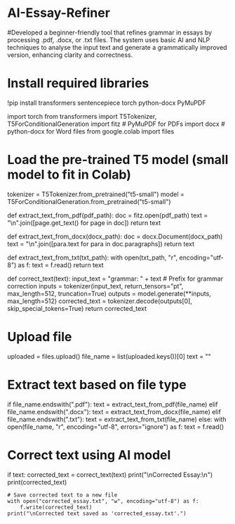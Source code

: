 # AI-Essay-Refiner
#Developed a beginner-friendly tool that refines grammar in essays by processing .pdf, .docx, or .txt files. The system uses basic AI and NLP techniques to analyse the input text and generate a grammatically improved version, enhancing clarity and correctness.
# Install required libraries
!pip install transformers sentencepiece torch python-docx PyMuPDF

import torch
from transformers import T5Tokenizer, T5ForConditionalGeneration
import fitz  # PyMuPDF for PDFs
import docx  # python-docx for Word files
from google.colab import files

# Load the pre-trained T5 model (small model to fit in Colab)
tokenizer = T5Tokenizer.from_pretrained("t5-small")
model = T5ForConditionalGeneration.from_pretrained("t5-small")

def extract_text_from_pdf(pdf_path):
    doc = fitz.open(pdf_path)
    text = "\n".join([page.get_text() for page in doc])
    return text


def extract_text_from_docx(docx_path):
    doc = docx.Document(docx_path)
    text = "\n".join([para.text for para in doc.paragraphs])
    return text


def extract_text_from_txt(txt_path):
    with open(txt_path, "r", encoding="utf-8") as f:
        text = f.read()
    return text


def correct_text(text):
    input_text = "grammar: " + text  # Prefix for grammar correction
    inputs = tokenizer(input_text, return_tensors="pt", max_length=512, truncation=True)
    outputs = model.generate(**inputs, max_length=512)
    corrected_text = tokenizer.decode(outputs[0], skip_special_tokens=True)
    return corrected_text

# Upload file
uploaded = files.upload()
file_name = list(uploaded.keys())[0]
text = ""

# Extract text based on file type
if file_name.endswith(".pdf"):
    text = extract_text_from_pdf(file_name)
elif file_name.endswith(".docx"):
    text = extract_text_from_docx(file_name)
elif file_name.endswith(".txt"):
    text = extract_text_from_txt(file_name)
else:
    with open(file_name, "r", encoding="utf-8", errors="ignore") as f:
        text = f.read()

# Correct text using AI model
if text:
    corrected_text = correct_text(text)
    print("\nCorrected Essay:\n")
    print(corrected_text)

    # Save corrected text to a new file
    with open("corrected_essay.txt", "w", encoding="utf-8") as f:
        f.write(corrected_text)
    print("\nCorrected text saved as 'corrected_essay.txt'.")
